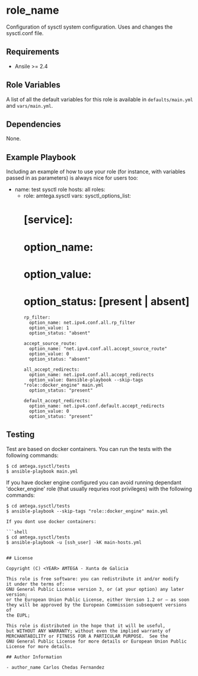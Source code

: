 # role_name

Configuration of sysctl system configuration.
Uses and changes the sysctl.conf file.

## Requirements

- Ansile >= 2.4

## Role Variables

A list of all the default variables for this role is available in `defaults/main.yml` and `vars/main.yml`.

## Dependencies

None.

## Example Playbook

Including an example of how to use your role (for instance, with variables passed in as parameters) is always nice for users too:

  - name: test sysctl role
    hosts: all
    roles:
      - role: amtega.sysctl
        vars:
          sysctl_options_list:
        #  [service]:
        #    option_name:
        #    option_value:
        #    option_status: [present | absent]
            rp_filter:
              option_name: net.ipv4.conf.all.rp_filter
              option_value: 1
              option_status: "absent"

            accept_source_route:
              option_name: "net.ipv4.conf.all.accept_source_route"
              option_value: 0
              option_status: "absent"

            all_accept_redirects:
              option_name: net.ipv4.conf.all.accept_redirects
              option_value: 0ansible-playbook --skip-tags "role::docker_engine" main.yml
              option_status: "present"

            default_accept_redirects:
              option_name: net.ipv4.conf.default.accept_redirects
              option_value: 0
              option_status: "present"


## Testing

Test are based on docker containers. You can run the tests with the following commands:

```shell
$ cd amtega.sysctl/tests
$ ansible-playbook main.yml
```

If you have docker engine configured you can avoid running dependant 'docker_engine' role (that usually requries root privileges) with the following commands:

```shell
$ cd amtega.sysctl/tests
$ ansible-playbook --skip-tags "role::docker_engine" main.yml

If you dont use docker containers:

```shell
$ cd amtega.sysctl/tests
$ ansible-playbook -u [ssh_user] -kK main-hosts.yml


## License

Copyright (C) <YEAR> AMTEGA - Xunta de Galicia

This role is free software: you can redistribute it and/or modify
it under the terms of:
GNU General Public License version 3, or (at your option) any later version;
or the European Union Public License, either Version 1.2 or – as soon
they will be approved by the European Commission ­subsequent versions of
the EUPL;

This role is distributed in the hope that it will be useful,
but WITHOUT ANY WARRANTY; without even the implied warranty of
MERCHANTABILITY or FITNESS FOR A PARTICULAR PURPOSE.  See the
GNU General Public License for more details or European Union Public License for more details.

## Author Information

- author_name Carlos Chedas Fernandez
